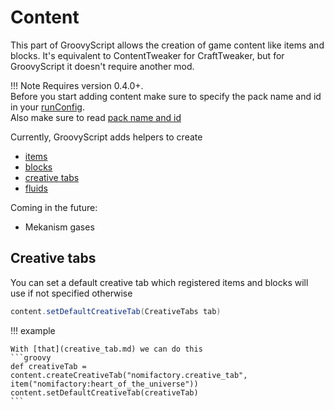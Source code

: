 # Content

This part of GroovyScript allows the creation of game content like items and blocks. It's equivalent to ContentTweaker
for CraftTweaker, but for GroovyScript it doesn't require another mod.

!!! Note
    Requires version 0.4.0+. <br>
    Before you start adding content make sure to specify the pack name and id in
    your [runConfig](../../introduction/getting_started.md#run-config). <br>
    Also make sure to read [pack name and id](../../introduction/getting_started.md#pack-name-and-id)

Currently, GroovyScript adds helpers to create

- [items](item.md)
- [blocks](block.md)
- [creative tabs](creative_tab.md)
- [fluids](fluid.md)

Coming in the future:

- Mekanism gases

## Creative tabs
You can set a default creative tab which registered items and blocks will use if not specified otherwise
```groovy
content.setDefaultCreativeTab(CreativeTabs tab)
```

!!! example

    With [that](creative_tab.md) we can do this
    ```groovy
    def creativeTab = content.createCreativeTab("nomifactory.creative_tab", item("nomifactory:heart_of_the_universe"))
    content.setDefaultCreativeTab(creativeTab)
    ```
